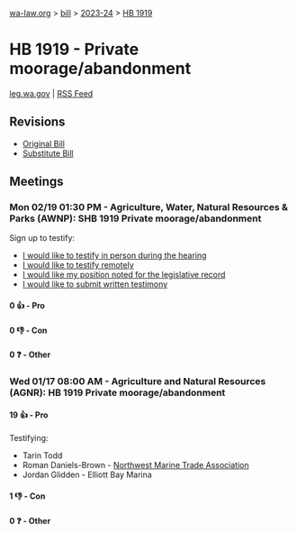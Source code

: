 [wa-law.org](/) > [bill](/bill/) > [2023-24](/bill/2023-24/) > [HB 1919](/bill/2023-24/hb/1919/)

# HB 1919 - Private moorage/abandonment
[leg.wa.gov](https://app.leg.wa.gov/billsummary?BillNumber=1919&Year=2023&Initiative=false) | [RSS Feed](./rss.xml)

## Revisions
* [Original Bill](1/)
* [Substitute Bill](S/)

## Meetings
### Mon 02/19 01:30 PM - Agriculture, Water, Natural Resources & Parks (AWNP): SHB 1919 Private moorage/abandonment
Sign up to testify:
* [I would like to testify in person during the hearing](https://app.leg.wa.gov/csi/Testifier/Add?chamber=House&mId=31991&aId=159682&caId=24220&tId=1)
* [I would like to testify remotely](https://app.leg.wa.gov/csi/Testifier/Add?chamber=House&mId=31991&aId=159682&caId=24220&tId=2)
* [I would like my position noted for the legislative record](https://app.leg.wa.gov/csi/Testifier/Add?chamber=House&mId=31991&aId=159682&caId=24220&tId=3)
* [I would like to submit written testimony](https://app.leg.wa.gov/csi/Testifier/Add?chamber=House&mId=31991&aId=159682&caId=24220&tId=4)

#### 0 👍 - Pro

#### 0 👎 - Con

#### 0 ❓ - Other

### Wed 01/17 08:00 AM - Agriculture and Natural Resources (AGNR): HB 1919 Private moorage/abandonment
#### 19 👍 - Pro
Testifying:
* Tarin Todd
* Roman Daniels-Brown - [Northwest Marine Trade Association](/org/northwest_marine_trade_association/)
* Jordan Glidden - Elliott Bay Marina

#### 1 👎 - Con

#### 0 ❓ - Other
